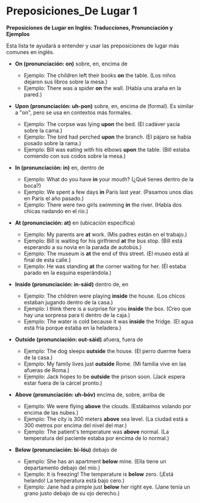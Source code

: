 # Preposiciones_De Lugar 1


**Preposiciones de Lugar en Inglés: Traducciones, Pronunciación y Ejemplos**

Esta lista te ayudará a entender y usar las preposiciones de lugar más comunes en inglés.

*   **On (pronunciación: on)**    sobre, en, encima de
    *   Ejemplo: The children left their books **on** the table. (Los niños dejaron sus libros sobre la mesa.)
    *   Ejemplo: There was a spider **on** the wall. (Había una araña en la pared.)

*   **Upon (pronunciación: uh-pon)**    sobre, en, encima de (formal). Es similar a "on", pero se usa en contextos más formales.
    *   Ejemplo: The corpse was lying **upon** the bed. (El cadáver yacía sobre la cama.)
    *   Ejemplo: The bird had perched **upon** the branch. (El pájaro se había posado sobre la rama.)
    *   Ejemplo: Bill was eating with his elbows **upon** the table. (Bill estaba comiendo con sus codos sobre la mesa.)

*   **In (pronunciación: in)**    en, dentro de
    *   Ejemplo: What do you have **in** your mouth? (¿Qué tienes dentro de la boca?)
    *   Ejemplo: We spent a few days **in** Paris last year. (Pasamos unos días en París el año pasado.)
    *   Ejemplo: There were two girls swimming **in** the river. (Había dos chicas nadando en el río.)

*   **At (pronunciación: at)**    en (ubicación específica)
    *   Ejemplo: My parents are **at** work. (Mis padres están en el trabajo.)
    *   Ejemplo: Bill is waiting for his girlfriend **at** the bus stop. (Bill está esperando a su novia en la parada de autobús.)
    *   Ejemplo: The museum is **at** the end of this street. (El museo está al final de esta calle.)
    *   Ejemplo: He was standing **at** the corner waiting for her. (Él estaba parado en la esquina esperándola.)

*   **Inside (pronunciación: in-sáid)**    dentro de, en
    *   Ejemplo: The children were playing **inside** the house. (Los chicos estaban jugando dentro de la casa.)
    *   Ejemplo: I think there is a surprise for you **inside** the box. (Creo que hay una sorpresa para ti dentro de la caja.)
    *   Ejemplo: The water is cold because it was **inside** the fridge. (El agua está fría porque estaba en la heladera.)

*   **Outside (pronunciación: out-sáid)**    afuera, fuera de
    *   Ejemplo: The dog sleeps **outside** the house. (El perro duerme fuera de la casa.)
    *   Ejemplo: My family lives just **outside** Rome. (Mi familia vive en las afueras de Roma.)
    *   Ejemplo: Jack hopes to be **outside** the prison soon. (Jack espera estar fuera de la cárcel pronto.)

*   **Above (pronunciación: uh-bóv)**    encima de, sobre, arriba de
    *   Ejemplo: We were flying **above** the clouds. (Estábamos volando por encima de las nubes.)
    *   Ejemplo: The city is 300 meters **above** sea level. (La ciudad está a 300 metros por encima del nivel del mar.)
    *   Ejemplo: The patient's temperature was **above** normal. (La temperatura del paciente estaba por encima de lo normal.)

*   **Below (pronunciación: bi-lóu)**    debajo de
    *   Ejemplo: She has an apartment **below** mine. (Ella tiene un departamento debajo del mío.)
    *   Ejemplo: It is freezing! The temperature is **below** zero. (¡Está helando! La temperatura está bajo cero.)
    *   Ejemplo: Jane had a pimple just **below** her right eye. (Jane tenía un grano justo debajo de su ojo derecho.)
